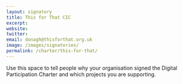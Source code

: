 ```yaml
---
layout: signatory
title: This for That CIC
excerpt: 
website: 
twitter: 
email: donagh@thisforthat.org.uk
image: /images/signatories/
permalink: /charter/this-for-that/
---
```


Use this space to tell people why your organisation signed the Digital Participation Charter and which projects you are supporting.
